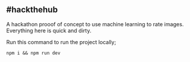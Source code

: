 ## #hackthehub

A hackathon prooof of concept to use machine learning to rate images. Everything here is quick and dirty.

Run this command to run the project locally;

```
npm i && npm run dev
```
